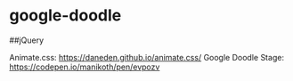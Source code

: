 # google-doodle
##jQuery

Animate.css: https://daneden.github.io/animate.css/
Google Doodle Stage: https://codepen.io/manikoth/pen/evpozv
